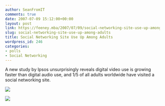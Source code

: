 ```yaml
---
author: SeanFromIT
comments: true
date: 2007-07-09 15:12:00+00:00
layout: post
link: https://feeney.mba/2007/07/09/social-networking-site-use-up-among-adults/
slug: social-networking-site-use-up-among-adults
title: Social Networking Site Use Up Among Adults
wordpress_id: 246
categories:
- polls
- Social Networking
---
```


A new study by Ipsos unsurprisingly reveals digital video use is growing faster than digital audio use, and 1/5 of all adults worldwide have visited a social networking site.  
  
[![](http://www.ipsos-na.com/images/media/mr070703-1.jpg)](http://www.ipsos-na.com/images/media/mr070703-1.jpg)  
  
[![](http://www.ipsos-na.com/images/media/mr070703-2.jpg)](http://www.ipsos-na.com/images/media/mr070703-2.jpg)

